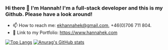 ### Hi there 👋 I'm Hannah! I'm a full-stack developer and this is my Github. Please have a look around!

- 📫 How to reach me: ekhannahek@gmail.com, +46(0)706 711 804. 
- :notebook_with_decorative_cover: Link to my Portfolio: https://www.hannahek.com

[![Top Langs](https://github-readme-stats.vercel.app/api/top-langs/?username=Nahnahke)](https://github.com/anuraghazra/github-readme-stats)
[![Anurag's GitHub stats](https://github-readme-stats.vercel.app/api?username=Nahnahke)](https://github.com/anuraghazra/github-readme-stats)
